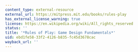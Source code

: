 ```yaml
---
content_type: external-resource
external_url: https://mitpress.mit.edu/books/rules-play
has_external_license_warning: true
license: https://en.wikipedia.org/wiki/All_rights_reserved
status: ''
title: '*Rules of Play: Game Design Fundamentals*'
uid: ebd1fe58-33f2-4126-b835-fc45d3678cac
wayback_url: ''
---
```

